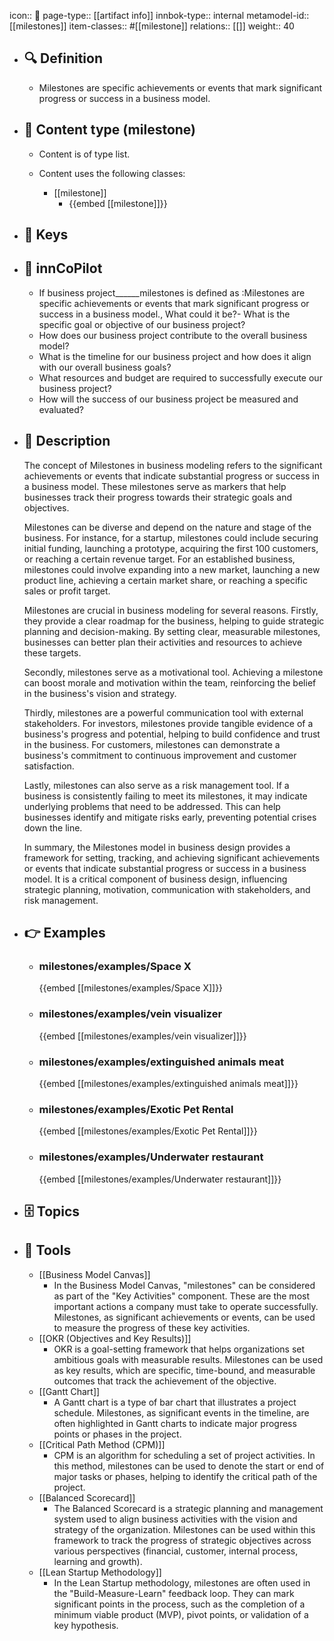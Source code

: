 icon:: 🧿
page-type:: [[artifact info]]
innbok-type:: internal
metamodel-id:: [[milestones]]
item-classes:: #[[milestone]]
relations:: [[]]
weight:: 40

- ## 🔍 Definition
  - Milestones are specific achievements or events that mark significant progress or success in a business model.
- ## 📰 Content type (milestone)
  - Content is of type list.
  
  - Content uses the following classes:
    - [[milestone]]
      - {{embed [[milestone]]}}
  
- ## 🔑 Keys
  
- ## 🤖 innCoPilot
  - If business project______milestones is defined as :Milestones are specific achievements or events that mark significant progress or success in a business model., What could it be?- What is the specific goal or objective of our business project?
  - How does our business project contribute to the overall business model?
  - What is the timeline for our business project and how does it align with our overall business goals?
  - What resources and budget are required to successfully execute our business project?
  - How will the success of our business project be measured and evaluated?
- ## 📖 Description
  The concept of Milestones in business modeling refers to the significant achievements or events that indicate substantial progress or success in a business model. These milestones serve as markers that help businesses track their progress towards their strategic goals and objectives.
  
  Milestones can be diverse and depend on the nature and stage of the business. For instance, for a startup, milestones could include securing initial funding, launching a prototype, acquiring the first 100 customers, or reaching a certain revenue target. For an established business, milestones could involve expanding into a new market, launching a new product line, achieving a certain market share, or reaching a specific sales or profit target.
  
  Milestones are crucial in business modeling for several reasons. Firstly, they provide a clear roadmap for the business, helping to guide strategic planning and decision-making. By setting clear, measurable milestones, businesses can better plan their activities and resources to achieve these targets.
  
  Secondly, milestones serve as a motivational tool. Achieving a milestone can boost morale and motivation within the team, reinforcing the belief in the business's vision and strategy.
  
  Thirdly, milestones are a powerful communication tool with external stakeholders. For investors, milestones provide tangible evidence of a business's progress and potential, helping to build confidence and trust in the business. For customers, milestones can demonstrate a business's commitment to continuous improvement and customer satisfaction.
  
  Lastly, milestones can also serve as a risk management tool. If a business is consistently failing to meet its milestones, it may indicate underlying problems that need to be addressed. This can help businesses identify and mitigate risks early, preventing potential crises down the line.
  
  In summary, the Milestones model in business design provides a framework for setting, tracking, and achieving significant achievements or events that indicate substantial progress or success in a business model. It is a critical component of business design, influencing strategic planning, motivation, communication with stakeholders, and risk management.
- ## 👉 Examples
  - ### milestones/examples/Space X
    {{embed [[milestones/examples/Space X]]}}
  - ### milestones/examples/vein visualizer
    {{embed [[milestones/examples/vein visualizer]]}}
  - ### milestones/examples/extinguished animals meat
    {{embed [[milestones/examples/extinguished animals meat]]}}
  - ### milestones/examples/Exotic Pet Rental
    {{embed [[milestones/examples/Exotic Pet Rental]]}}
  - ### milestones/examples/Underwater restaurant
    {{embed [[milestones/examples/Underwater restaurant]]}}
  
- ## 🗄️ Topics
  
- ## 🧰 Tools
  - [[Business Model Canvas]]
    - In the Business Model Canvas, "milestones" can be considered as part of the "Key Activities" component. These are the most important actions a company must take to operate successfully. Milestones, as significant achievements or events, can be used to measure the progress of these key activities.
  - [[OKR (Objectives and Key Results)]]
    - OKR is a goal-setting framework that helps organizations set ambitious goals with measurable results. Milestones can be used as key results, which are specific, time-bound, and measurable outcomes that track the achievement of the objective.
  - [[Gantt Chart]]
    - A Gantt chart is a type of bar chart that illustrates a project schedule. Milestones, as significant events in the timeline, are often highlighted in Gantt charts to indicate major progress points or phases in the project.
  - [[Critical Path Method (CPM)]]
    - CPM is an algorithm for scheduling a set of project activities. In this method, milestones can be used to denote the start or end of major tasks or phases, helping to identify the critical path of the project.
  - [[Balanced Scorecard]]
    - The Balanced Scorecard is a strategic planning and management system used to align business activities with the vision and strategy of the organization. Milestones can be used within this framework to track the progress of strategic objectives across various perspectives (financial, customer, internal process, learning and growth).
  - [[Lean Startup Methodology]]
    - In the Lean Startup methodology, milestones are often used in the "Build-Measure-Learn" feedback loop. They can mark significant points in the process, such as the completion of a minimum viable product (MVP), pivot points, or validation of a key hypothesis.

